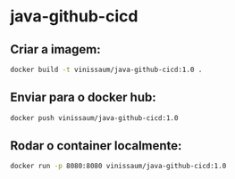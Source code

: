 # java-github-cicd

## Criar a imagem:
```sh
docker build -t vinissaum/java-github-cicd:1.0 .
```

## Enviar para o docker hub:
```sh
docker push vinissaum/java-github-cicd:1.0
```

## Rodar o container localmente:
```sh
docker run -p 8080:8080 vinissaum/java-github-cicd:1.0
```
